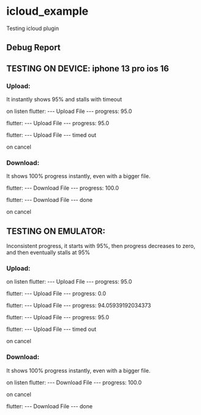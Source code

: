 # icloud_example

Testing icloud plugin

## Debug Report

## TESTING ON DEVICE: iphone 13 pro ios 16

### Upload:
It instantly shows 95% and stalls with timeout

on listen
flutter: --- Upload File --- progress: 95.0

flutter: --- Upload File --- progress: 95.0

flutter: --- Upload File --- timed out

on cancel

### Download:
It shows 100% progress instantly, even with a bigger file.

flutter: --- Download File --- progress: 100.0

flutter: --- Download File --- done

on cancel


## TESTING ON EMULATOR:
Inconsistent progress, it starts with 95%, then progress decreases to zero, and then eventually stalls at 95%

### Upload:
on listen
flutter: --- Upload File --- progress: 95.0

flutter: --- Upload File --- progress: 0.0

flutter: --- Upload File --- progress: 94.05939192034373

flutter: --- Upload File --- progress: 95.0

flutter: --- Upload File --- timed out

on cancel

### Download:
It shows 100% progress instantly, even with a bigger file.

on listen
flutter: --- Download File --- progress: 100.0

on cancel

flutter: --- Download File --- done

